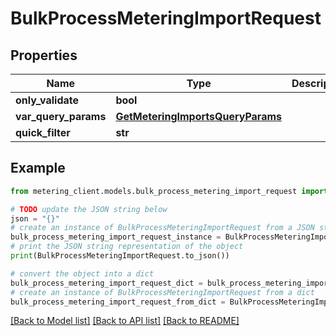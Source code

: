 # BulkProcessMeteringImportRequest


## Properties

Name | Type | Description | Notes
------------ | ------------- | ------------- | -------------
**only_validate** | **bool** |  | [optional] 
**var_query_params** | [**GetMeteringImportsQueryParams**](GetMeteringImportsQueryParams.md) |  | [optional] 
**quick_filter** | **str** |  | [optional] 

## Example

```python
from metering_client.models.bulk_process_metering_import_request import BulkProcessMeteringImportRequest

# TODO update the JSON string below
json = "{}"
# create an instance of BulkProcessMeteringImportRequest from a JSON string
bulk_process_metering_import_request_instance = BulkProcessMeteringImportRequest.from_json(json)
# print the JSON string representation of the object
print(BulkProcessMeteringImportRequest.to_json())

# convert the object into a dict
bulk_process_metering_import_request_dict = bulk_process_metering_import_request_instance.to_dict()
# create an instance of BulkProcessMeteringImportRequest from a dict
bulk_process_metering_import_request_from_dict = BulkProcessMeteringImportRequest.from_dict(bulk_process_metering_import_request_dict)
```
[[Back to Model list]](../README.md#documentation-for-models) [[Back to API list]](../README.md#documentation-for-api-endpoints) [[Back to README]](../README.md)


